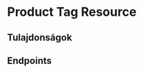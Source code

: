 # Product Tag Resource

## Tulajdonságok

<ResourceProperties :resource="'product_tag'" :lang="'hu'"/>

## Endpoints

[//]: <> (GET ENDPOINT)
<ResourceEndpoint :resource="'product_tag'" :endpoint="'get'" :lang="'hu'">

<template v-slot:responseJSON>

<<< @/docs/fixtures/api/product_tag/response/json/get_id.json

</template>

<template v-slot:responseXML>

<<< @/docs/fixtures/api/product_tag/response/xml/get_id.xml

</template>

</ResourceEndpoint>

[//]: <> (GETCOLLECTION ENDPOINT)
<ResourceEndpoint :resource="'product_tag'" :endpoint="'getCollection'" :lang="'hu'">

<template v-slot:responseJSON>

<<< @/docs/fixtures/api/product_tag/response/json/get_page.json

</template>

<template v-slot:responseXML>

<<< @/docs/fixtures/api/product_tag/response/xml/get_page.xml

</template>

</ResourceEndpoint>

[//]: <> (POST ENDPOINT)
<ResourceEndpoint :resource="'product_tag'" :endpoint="'post'" :lang="'hu'">

<template v-slot:request>

<<< @/docs/fixtures/api/product_tag/request/post.json

</template>

<template v-slot:responseJSON>

<<< @/docs/fixtures/api/product_tag/response/json/get_id.json

</template>

<template v-slot:responseXML>

<<< @/docs/fixtures/api/product_tag/response/xml/get_id.xml

</template>

</ResourceEndpoint>

[//]: <> (PUT ENDPOINT)
<ResourceEndpoint :resource="'product_tag'" :endpoint="'put'" :lang="'hu'">

<template v-slot:request>

<<< @/docs/fixtures/api/product_tag/request/post.json

</template>

<template v-slot:responseJSON>

<<< @/docs/fixtures/api/product_tag/response/json/get_id.json

</template>

<template v-slot:responseXML>

<<< @/docs/fixtures/api/product_tag/response/xml/get_id.xml

</template>

</ResourceEndpoint>

[//]: <> (DELETE ENDPOINT)
<ResourceEndpoint :resource="'product_tag'" :endpoint="'delete'" :lang="'hu'"/>

